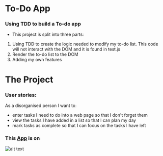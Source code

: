 # To-Do App

### Using TDD to build a To-do app

  * This project is split into three parts:

  1. Using TDD to create the logic needed to modify my to-do list. This code will not interact with the DOM and it is found in test.js 
  2. Render the to-do list to the DOM
  3. Adding my own features
  
# The Project

### User stories:

  As a disorganised person I want to:
  
  * enter tasks I need to do into a web page so that I don't forget them
  * view the tasks I have added in a list so that I can plan my day
  * mark tasks as complete so that I can focus on the tasks I have left


### This [App](https://marlenaw.github.io/To-Do-List/) is on                                                            
   ![alt text](http://pngimg.com/uploads/extinguisher/extinguisher_PNG54.png)

